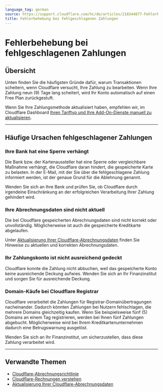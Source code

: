 ```yaml
---
language_tag: german
source: https://support.cloudflare.com/hc/de/articles/218344877-Fehlerbehebung-bei-fehlgeschlagenen-Zahlungen
title: Fehlerbehebung bei fehlgeschlagenen Zahlungen 
---
```


# Fehlerbehebung bei fehlgeschlagenen Zahlungen 



## Übersicht

Unten finden Sie die häufigsten Gründe dafür, warum Transaktionen scheitern, wenn Cloudflare versucht, Ihre Zahlung zu bearbeiten. Wenn Ihre Zahlung neun (9) Tage lang scheitert, wird Ihr Konto automatisch auf einen Free Plan zurückgestuft. 

Wenn Sie Ihre Zahlungsmethode aktualisiert haben, empfehlen wir, im Cloudflare Dashboard [Ihren Tariftyp und Ihre Add-On-Dienste manuell zu aktualisieren](https://support.cloudflare.com/hc/en-us/articles/360033922371).

___

## Häufige Ursachen fehlgeschlagener Zahlungen

### Ihre Bank hat eine Sperre verhängt

Die Bank bzw. der Kartenaussteller hat eine Sperre oder vergleichbare Maßnahme verhängt, die Cloudflare daran hindert, die gespeicherte Karte zu belasten. In der E-Mail, mit der Sie über die fehlgeschlagene Zahlung informiert werden, ist der genaue Grund für die Ablehnung genannt.

Wenden Sie sich an Ihre Bank und prüfen Sie, ob Cloudflare durch irgendeine Einschränkung an der erfolgreichen Verarbeitung Ihrer Zahlung gehindert wird.

### Ihre Abrechnungsdaten sind nicht aktuell

Die bei Cloudflare gespeicherten Abrechnungsdaten sind nicht korrekt oder unvollständig. Möglicherweise ist auch die gespeicherte Kreditkarte abgelaufen.

Unter [Aktualisierung Ihrer Cloudflare-Abrechnungsdaten](https://support.cloudflare.com/hc/en-us/articles/200170236-How-do-I-update-my-billing-information-) finden Sie Hinweise zu aktuellen und korrekten Abrechnungsdaten.

### Ihr Zahlungskonto ist nicht ausreichend gedeckt

Cloudflare konnte die Zahlung nicht abbuchen, weil das gespeicherte Konto keine ausreichende Deckung aufwies. Wenden Sie sich an Ihr Finanzinstitut und sorgen Sie für ausreichende Deckung.

### Domain-Käufe bei Cloudflare Registrar

Cloudflare verarbeitet die Zahlungen für Registrar-Domainübertragungen nacheinander. Dadurch könnten Zahlungen bei Nutzern fehlschlagen, die mehrere Domains gleichzeitig kaufen. Wenn Sie beispielsweise fünf (5) Domains an einem Tag registrieren, werden bei Ihnen fünf Zahlungen abgebucht. Möglicherweise wird bei Ihrem Kreditkartenunternehmen dadurch eine Betrugswarnung ausgelöst.

Wenden Sie sich an Ihr Finanzinstitut, um sicherzustellen, dass diese Zahlung verarbeitet wird.

___

## Verwandte Themen

-   [Cloudflare-Abrechnungsrichtlinie](https://support.cloudflare.com/hc/en-us/articles/200170286)
-   [Cloudflare-Rechnungen verstehen](https://support.cloudflare.com/hc/en-us/articles/205610698)
-   [Aktualisierung Ihrer Cloudflare-Abrechnungsdaten](https://support.cloudflare.com/hc/en-us/articles/200170236)
